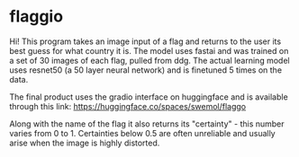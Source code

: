 # flaggio
Hi!
This program takes an image input of a flag and returns to the user its best guess for what country it is.
The model uses fastai and was trained on a set of 30 images of each flag, pulled from ddg.
The actual learning model uses resnet50 (a 50 layer neural network) and is finetuned 5 times on the data.

The final product uses the gradio interface on huggingface and is available through this link:
https://huggingface.co/spaces/swemol/flaggo

Along with the name of the flag it also returns its "certainty" - this number varies from 0 to 1.
Certainties below 0.5 are often unreliable and usually arise when the image is highly distorted.
